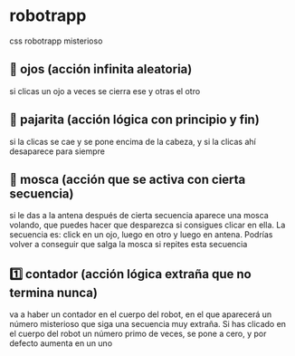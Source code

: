 # robotrapp
css robotrapp misterioso

## 👀 ojos (acción infinita aleatoria)
si clicas un ojo a veces se cierra ese y otras el otro

## 🎀 pajarita (acción lógica con principio y fin)
si la clicas se cae y se pone encima de la cabeza, y si la clicas ahí desaparece para siempre

## 🦟 mosca (acción que se activa con cierta secuencia)
si le das a la antena después de cierta secuencia aparece una mosca volando, que puedes hacer que desparezca si consigues clicar en ella. La secuencia es: click en un ojo, luego en otro y luego en antena. Podrías volver a conseguir que salga la mosca si repites esta secuencia

## 1️⃣ contador (acción lógica extraña que no termina nunca)
va a haber un contador en el cuerpo del robot, en el que aparecerá un número misterioso que siga una secuencia muy extraña. Si has clicado en el cuerpo del robot un número primo de veces, se pone a cero, y por defecto aumenta en un uno
